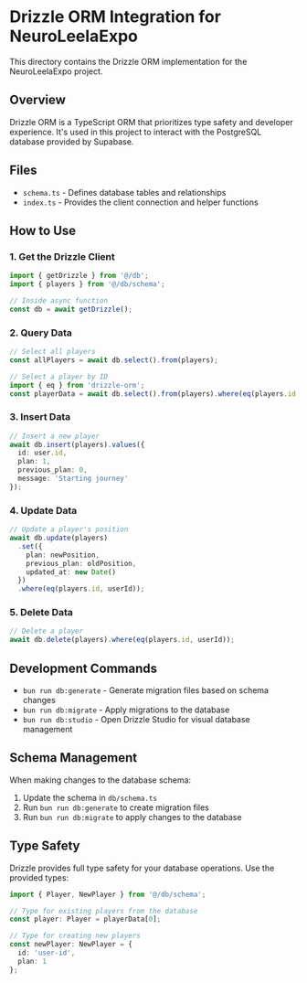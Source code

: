 # Drizzle ORM Integration for NeuroLeelaExpo

This directory contains the Drizzle ORM implementation for the NeuroLeelaExpo project.

## Overview

Drizzle ORM is a TypeScript ORM that prioritizes type safety and developer experience. It's used in this project to interact with the PostgreSQL database provided by Supabase.

## Files

- `schema.ts` - Defines database tables and relationships
- `index.ts` - Provides the client connection and helper functions

## How to Use

### 1. Get the Drizzle Client

```typescript
import { getDrizzle } from '@/db';
import { players } from '@/db/schema';

// Inside async function
const db = await getDrizzle();
```

### 2. Query Data

```typescript
// Select all players
const allPlayers = await db.select().from(players);

// Select a player by ID
import { eq } from 'drizzle-orm';
const playerData = await db.select().from(players).where(eq(players.id, userId));
```

### 3. Insert Data

```typescript
// Insert a new player
await db.insert(players).values({
  id: user.id,
  plan: 1,
  previous_plan: 0,
  message: 'Starting journey'
});
```

### 4. Update Data

```typescript
// Update a player's position
await db.update(players)
  .set({
    plan: newPosition,
    previous_plan: oldPosition,
    updated_at: new Date()
  })
  .where(eq(players.id, userId));
```

### 5. Delete Data

```typescript
// Delete a player
await db.delete(players).where(eq(players.id, userId));
```

## Development Commands

- `bun run db:generate` - Generate migration files based on schema changes
- `bun run db:migrate` - Apply migrations to the database
- `bun run db:studio` - Open Drizzle Studio for visual database management

## Schema Management

When making changes to the database schema:

1. Update the schema in `db/schema.ts`
2. Run `bun run db:generate` to create migration files
3. Run `bun run db:migrate` to apply changes to the database

## Type Safety

Drizzle provides full type safety for your database operations. Use the provided types:

```typescript
import { Player, NewPlayer } from '@/db/schema';

// Type for existing players from the database
const player: Player = playerData[0];

// Type for creating new players
const newPlayer: NewPlayer = {
  id: 'user-id',
  plan: 1
};
``` 